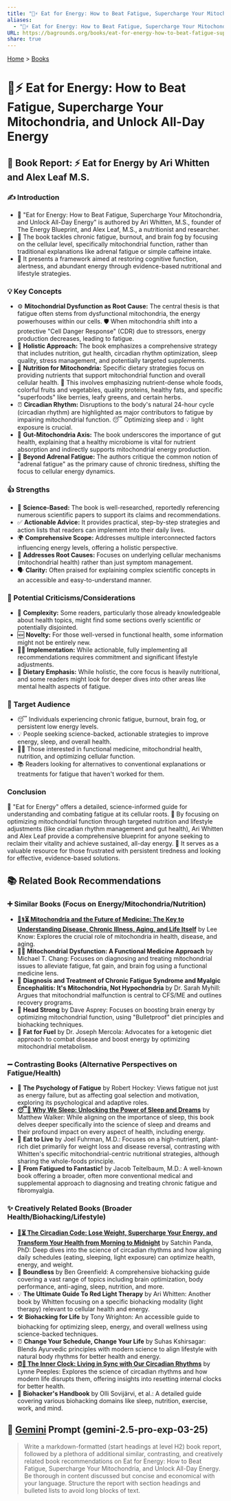 ```yaml
---
title: "🍎⚡ Eat for Energy: How to Beat Fatigue, Supercharge Your Mitochondria, and Unlock All-Day Energy"
aliases:
  - "🍎⚡ Eat for Energy: How to Beat Fatigue, Supercharge Your Mitochondria, and Unlock All-Day Energy"
URL: https://bagrounds.org/books/eat-for-energy-how-to-beat-fatigue-supercharge-your-mitochondria-and-unlock-all-day-energy
share: true
---
```

[Home](../index.md) > [Books](./index.md)  
# 🍎⚡ Eat for Energy: How to Beat Fatigue, Supercharge Your Mitochondria, and Unlock All-Day Energy  
## 📖 Book Report: ⚡ Eat for Energy by Ari Whitten and Alex Leaf M.S.  
  
### ✍️ Introduction  
  
* 👤 "Eat for Energy: How to Beat Fatigue, Supercharge Your Mitochondria, and Unlock All-Day Energy" is authored by Ari Whitten, M.S., founder of The Energy Blueprint, and Alex Leaf, M.S., a nutritionist and researcher.  
* 🤯 The book tackles chronic fatigue, burnout, and brain fog by focusing on the cellular level, specifically mitochondrial function, rather than traditional explanations like adrenal fatigue or simple caffeine intake.  
* 🎯 It presents a framework aimed at restoring cognitive function, alertness, and abundant energy through evidence-based nutritional and lifestyle strategies.  
  
### 💡 Key Concepts  
  
* ⚙️ **Mitochondrial Dysfunction as Root Cause:** The central thesis is that fatigue often stems from dysfunctional mitochondria, the energy powerhouses within our cells. 🛡️ When mitochondria shift into a protective "Cell Danger Response" (CDR) due to stressors, energy production decreases, leading to fatigue.  
* 🌱 **Holistic Approach:** The book emphasizes a comprehensive strategy that includes nutrition, gut health, circadian rhythm optimization, sleep quality, stress management, and potentially targeted supplements.  
* 🍎 **Nutrition for Mitochondria:** Specific dietary strategies focus on providing nutrients that support mitochondrial function and overall cellular health. 🥗 This involves emphasizing nutrient-dense whole foods, colorful fruits and vegetables, quality proteins, healthy fats, and specific "superfoods" like berries, leafy greens, and certain herbs.  
* ⏰ **Circadian Rhythm:** Disruptions to the body's natural 24-hour cycle (circadian rhythm) are highlighted as major contributors to fatigue by impairing mitochondrial function. 😴 Optimizing sleep and 💡 light exposure is crucial.  
* 🦠 **Gut-Mitochondria Axis:** The book underscores the importance of gut health, explaining that a healthy microbiome is vital for nutrient absorption and indirectly supports mitochondrial energy production.  
* 🙅 **Beyond Adrenal Fatigue:** The authors critique the common notion of "adrenal fatigue" as the primary cause of chronic tiredness, shifting the focus to cellular energy dynamics.  
  
### 👍 Strengths  
  
* 🔬 **Science-Based:** The book is well-researched, reportedly referencing numerous scientific papers to support its claims and recommendations.  
* ✅ **Actionable Advice:** It provides practical, step-by-step strategies and action lists that readers can implement into their daily lives.  
* 🌍 **Comprehensive Scope:** Addresses multiple interconnected factors influencing energy levels, offering a holistic perspective.  
* 🎯 **Addresses Root Causes:** Focuses on underlying cellular mechanisms (mitochondrial health) rather than just symptom management.  
* 🗣️ **Clarity:** Often praised for explaining complex scientific concepts in an accessible and easy-to-understand manner.  
  
### 🤔 Potential Criticisms/Considerations  
  
* 🤯 **Complexity:** Some readers, particularly those already knowledgeable about health topics, might find some sections overly scientific or potentially disjointed.  
* 🆕 **Novelty:** For those well-versed in functional health, some information might not be entirely new.  
* 🏋️‍♀️ **Implementation:** While actionable, fully implementing all recommendations requires commitment and significant lifestyle adjustments.  
* 🥕 **Dietary Emphasis:** While holistic, the core focus is heavily nutritional, and some readers might look for deeper dives into other areas like mental health aspects of fatigue.  
  
### 🎯 Target Audience  
  
* 😴 Individuals experiencing chronic fatigue, burnout, brain fog, or persistent low energy levels.  
* 💡 People seeking science-backed, actionable strategies to improve energy, sleep, and overall health.  
* 🧑‍⚕️ Those interested in functional medicine, mitochondrial health, nutrition, and optimizing cellular function.  
* 📚 Readers looking for alternatives to conventional explanations or treatments for fatigue that haven't worked for them.  
  
### Conclusion  
  
🎉 "Eat for Energy" offers a detailed, science-informed guide for understanding and combating fatigue at its cellular roots. 🔋 By focusing on optimizing mitochondrial function through targeted nutrition and lifestyle adjustments (like circadian rhythm management and gut health), Ari Whitten and Alex Leaf provide a comprehensive blueprint for anyone seeking to reclaim their vitality and achieve sustained, all-day energy. 💯 It serves as a valuable resource for those frustrated with persistent tiredness and looking for effective, evidence-based solutions.  
  
## 📚 Related Book Recommendations  
  
### ➕ Similar Books (Focus on Energy/Mitochondria/Nutrition)  
  
* **[🔋⚕️⏳ Mitochondria and the Future of Medicine: The Key to Understanding Disease, Chronic Illness, Aging, and Life Itself](./mitochondria-and-the-future-of-medicine-the-key-to-understanding-disease-chronic-illness-aging-and-life-itself.md)** by Lee Know: Explores the crucial role of mitochondria in health, disease, and aging.  
* 👨‍⚕️ **Mitochondrial Dysfunction: A Functional Medicine Approach** by Michael T. Chang: Focuses on diagnosing and treating mitochondrial issues to alleviate fatigue, fat gain, and brain fog using a functional medicine lens.  
* 🤕 **Diagnosis and Treatment of Chronic Fatigue Syndrome and Myalgic Encephalitis: It's Mitochondria, Not Hypochondria** by Dr. Sarah Myhill: Argues that mitochondrial malfunction is central to CFS/ME and outlines recovery programs.  
* 🧠 **Head Strong** by Dave Asprey: Focuses on boosting brain energy by optimizing mitochondrial function, using "Bulletproof" diet principles and biohacking techniques.  
* 🥑 **Fat for Fuel** by Dr. Joseph Mercola: Advocates for a ketogenic diet approach to combat disease and boost energy by optimizing mitochondrial metabolism.  
  
### ➖ Contrasting Books (Alternative Perspectives on Fatigue/Health)  
  
* 🧠 **The Psychology of Fatigue** by Robert Hockey: Views fatigue not just as energy failure, but as affecting goal selection and motivation, exploring its psychological and adaptive roles.  
* **[😴💭 Why We Sleep: Unlocking the Power of Sleep and Dreams](./why-we-sleep-unlocking-the-power-of-sleep-and-dreams.md)** by Matthew Walker: While aligning on the importance of sleep, this book delves deeper specifically into the science of sleep and dreams and their profound impact on every aspect of health, including energy.  
* 🥦 **Eat to Live** by Joel Fuhrman, M.D.: Focuses on a high-nutrient, plant-rich diet primarily for weight loss and disease reversal, contrasting with Whitten's specific mitochondrial-centric nutritional strategies, although sharing the whole-foods principle.  
* 💪 **From Fatigued to Fantastic!** by Jacob Teitelbaum, M.D.: A well-known book offering a broader, often more conventional medical and supplemental approach to diagnosing and treating chronic fatigue and fibromyalgia.  
  
### ✨ Creatively Related Books (Broader Health/Biohacking/Lifestyle)  
  
* **[🌄⏳ The Circadian Code: Lose Weight, Supercharge Your Energy, and Transform Your Health from Morning to Midnight](./the-circadian-code.md)** by Satchin Panda, PhD: Deep dives into the science of circadian rhythms and how aligning daily schedules (eating, sleeping, light exposure) can optimize health, energy, and weight.  
* 🚀 **Boundless** by Ben Greenfield: A comprehensive biohacking guide covering a vast range of topics including brain optimization, body performance, anti-aging, sleep, nutrition, and more.  
* 💡 **The Ultimate Guide To Red Light Therapy** by Ari Whitten: Another book by Whitten focusing on a specific biohacking modality (light therapy) relevant to cellular health and energy.  
* 🛠️ **Biohacking for Life** by Tony Wrighton: An accessible guide to biohacking for optimizing sleep, energy, and overall wellness using science-backed techniques.  
* ⏰ **Change Your Schedule, Change Your Life** by Suhas Kshirsagar: Blends Ayurvedic principles with modern science to align lifestyle with natural body rhythms for better health and energy.  
* **[⏰👤 The Inner Clock: Living in Sync with Our Circadian Rhythms](./the-inner-clock-living-in-sync-with-our-circadian-rhythms.md)** by Lynne Peeples: Explores the science of circadian rhythms and how modern life disrupts them, offering insights into resetting internal clocks for better health.  
* 🧬 **Biohacker's Handbook** by Olli Sovijärvi, et al.: A detailed guide covering various biohacking domains like sleep, nutrition, exercise, work, and mind.  
  
## 💬 [Gemini](../software/gemini.md) Prompt (gemini-2.5-pro-exp-03-25)  
> Write a markdown-formatted (start headings at level H2) book report, followed by a plethora of additional similar, contrasting, and creatively related book recommendations on Eat for Energy: How to Beat Fatigue, Supercharge Your Mitochondria, and Unlock All-Day Energy. Be thorough in content discussed but concise and economical with your language. Structure the report with section headings and bulleted lists to avoid long blocks of text.